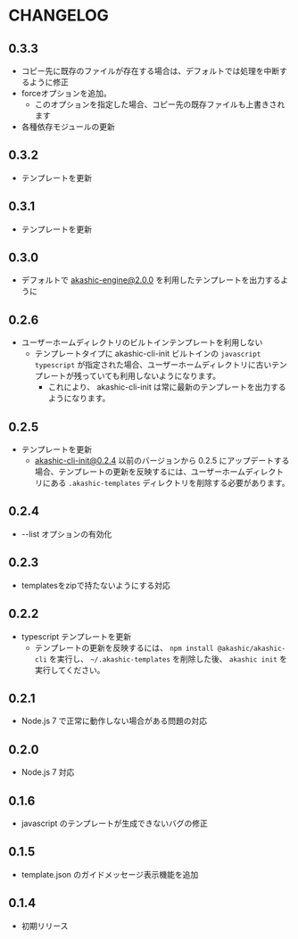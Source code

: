 # CHANGELOG

## 0.3.3
* コピー先に既存のファイルが存在する場合は、デフォルトでは処理を中断するように修正
* forceオプションを追加。
  * このオプションを指定した場合、コピー先の既存ファイルも上書きされます
* 各種依存モジュールの更新

## 0.3.2
* テンプレートを更新

## 0.3.1
* テンプレートを更新

## 0.3.0
* デフォルトで akashic-engine@2.0.0 を利用したテンプレートを出力するように

## 0.2.6
* ユーザーホームディレクトリのビルトインテンプレートを利用しない
  * テンプレートタイプに akashic-cli-init ビルトインの `javascript` `typescript` が指定された場合、ユーザーホームディレクトリに古いテンプレートが残っていても利用しないようになります。
    * これにより、 akashic-cli-init は常に最新のテンプレートを出力するようになります。

## 0.2.5
* テンプレートを更新
  * akashic-cli-init@0.2.4 以前のバージョンから 0.2.5 にアップデートする場合、テンプレートの更新を反映するには、ユーザーホームディレクトリにある `.akashic-templates` ディレクトリを削除する必要があります。

## 0.2.4
* --list オプションの有効化

## 0.2.3
* templatesをzipで持たないようにする対応

## 0.2.2
* typescript テンプレートを更新
  * テンプレートの更新を反映するには、 `npm install @akashic/akashic-cli` を実行し、 `~/.akashic-templates` を削除した後、 `akashic init` を実行してください。

## 0.2.1
* Node.js 7 で正常に動作しない場合がある問題の対応

## 0.2.0
* Node.js 7 対応

## 0.1.6
* javascript のテンプレートが生成できないバグの修正

## 0.1.5
* template.json のガイドメッセージ表示機能を追加

## 0.1.4
* 初期リリース
